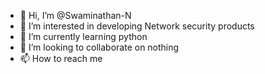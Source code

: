 - 👋 Hi, I’m @Swaminathan-N
- 👀 I’m interested in developing Network security products 
-  🌱 I’m currently learning python
- 💞️ I’m looking to collaborate on nothing
- 📫 How to reach me 

<!---
Swaminathan-N/Swaminathan-N is a ✨ special ✨ repository because its `README.md` (this file) appears on your GitHub profile.
You can click the Preview link to take a look at your changes.
--->
